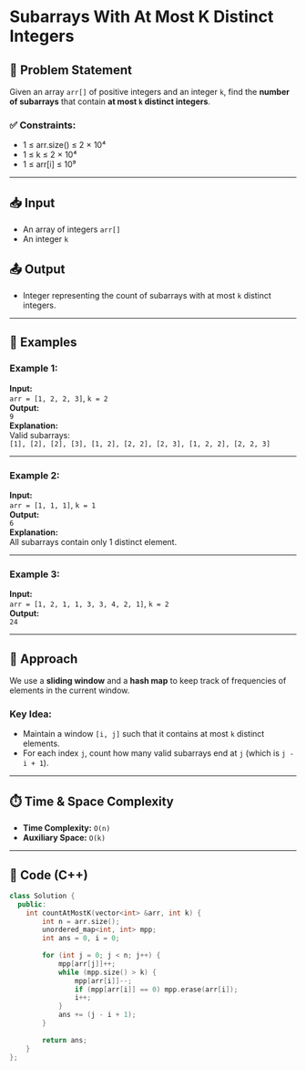# Subarrays With At Most K Distinct Integers

## 🧩 Problem Statement

Given an array `arr[]` of positive integers and an integer `k`, find the **number of subarrays** that contain **at most `k` distinct integers**.

### ✅ Constraints:
- 1 ≤ arr.size() ≤ 2 × 10⁴  
- 1 ≤ k ≤ 2 × 10⁴  
- 1 ≤ arr[i] ≤ 10⁹

---

## 📥 Input

- An array of integers `arr[]`
- An integer `k`

## 📤 Output

- Integer representing the count of subarrays with at most `k` distinct integers.

---

## 🧪 Examples

### Example 1:
**Input:**  
`arr = [1, 2, 2, 3]`, `k = 2`  
**Output:**  
`9`  
**Explanation:**  
Valid subarrays:  
`[1], [2], [2], [3], [1, 2], [2, 2], [2, 3], [1, 2, 2], [2, 2, 3]`

---

### Example 2:
**Input:**  
`arr = [1, 1, 1]`, `k = 1`  
**Output:**  
`6`  
**Explanation:**  
All subarrays contain only 1 distinct element.

---

### Example 3:
**Input:**  
`arr = [1, 2, 1, 1, 3, 3, 4, 2, 1]`, `k = 2`  
**Output:**  
`24`

---

## 🚀 Approach

We use a **sliding window** and a **hash map** to keep track of frequencies of elements in the current window.

### Key Idea:
- Maintain a window `[i, j]` such that it contains at most `k` distinct elements.
- For each index `j`, count how many valid subarrays end at `j` (which is `j - i + 1`).

---

## ⏱️ Time & Space Complexity

- **Time Complexity:** `O(n)`
- **Auxiliary Space:** `O(k)`

---

## 🧠 Code (C++)

```cpp
class Solution {
  public:
    int countAtMostK(vector<int> &arr, int k) {
        int n = arr.size();
        unordered_map<int, int> mpp;
        int ans = 0, i = 0;
        
        for (int j = 0; j < n; j++) {
            mpp[arr[j]]++;
            while (mpp.size() > k) {
                mpp[arr[i]]--;
                if (mpp[arr[i]] == 0) mpp.erase(arr[i]);
                i++;
            }
            ans += (j - i + 1);
        }
        
        return ans;
    }
};
